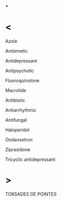 # .

# <

Azole

Antiemetic

Antidepressant

Antipsychotic

Fluoroquinolone

Macrolide

Antibiotic

Antiarrhythmic

Antifungal

Haloperidol

Ondansetron

Ziprasidone

Tricyclic antidepressant

# >

TORSADES DE POINTES
